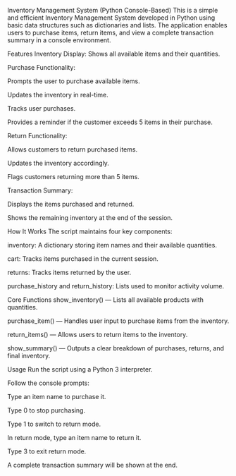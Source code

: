 Inventory Management System (Python Console-Based)
This is a simple and efficient Inventory Management System developed in Python using basic data structures such as dictionaries and lists. The application enables users to purchase items, return items, and view a complete transaction summary in a console environment.

Features
Inventory Display: Shows all available items and their quantities.

Purchase Functionality:

Prompts the user to purchase available items.

Updates the inventory in real-time.

Tracks user purchases.

Provides a reminder if the customer exceeds 5 items in their purchase.

Return Functionality:

Allows customers to return purchased items.

Updates the inventory accordingly.

Flags customers returning more than 5 items.

Transaction Summary:

Displays the items purchased and returned.

Shows the remaining inventory at the end of the session.

How It Works
The script maintains four key components:

inventory: A dictionary storing item names and their available quantities.

cart: Tracks items purchased in the current session.

returns: Tracks items returned by the user.

purchase_history and return_history: Lists used to monitor activity volume.

Core Functions
show_inventory() — Lists all available products with quantities.

purchase_item() — Handles user input to purchase items from the inventory.

return_items() — Allows users to return items to the inventory.

show_summary() — Outputs a clear breakdown of purchases, returns, and final inventory.

Usage
Run the script using a Python 3 interpreter.

Follow the console prompts:

Type an item name to purchase it.

Type 0 to stop purchasing.

Type 1 to switch to return mode.

In return mode, type an item name to return it.

Type 3 to exit return mode.

A complete transaction summary will be shown at the end.
